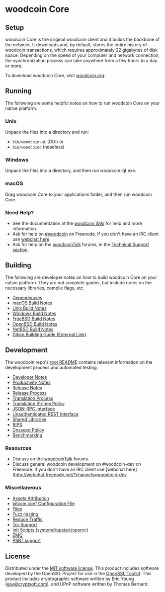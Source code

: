 woodcoin Core
=============

Setup
---------------------
woodcoin Core is the original woodcoin client and it builds the backbone of the network. It downloads and, by default, stores the entire history of woodcoin transactions, which requires approximately 22 gigabytes of disk space. Depending on the speed of your computer and network connection, the synchronization process can take anywhere from a few hours to a day or more.

To download woodcoin Core, visit [woodcoin.org](https://woodcoin.org/).

Running
---------------------
The following are some helpful notes on how to run woodcoin Core on your native platform.

### Unix

Unpack the files into a directory and run:

- `bin/woodcoin-qt` (GUI) or
- `bin/woodcoind` (headless)

### Windows

Unpack the files into a directory, and then run woodcoin-qt.exe.

### macOS

Drag woodcoin Core to your applications folder, and then run woodcoin Core.

### Need Help?

* See the documentation at the [woodcoin Wiki](https://woodcoin.info/)
for help and more information.
* Ask for help on [#woodcoin](http://webchat.freenode.net?channels=woodcoin) on Freenode. If you don't have an IRC client use [webchat here](http://webchat.freenode.net?channels=woodcoin).
* Ask for help on the [woodcoinTalk](https://woodcointalk.io/) forums, in the [Technical Support section](https://woodcointalk.io/c/technical-support).

Building
---------------------
The following are developer notes on how to build woodcoin Core on your native platform. They are not complete guides, but include notes on the necessary libraries, compile flags, etc.

- [Dependencies](dependencies.md)
- [macOS Build Notes](build-osx.md)
- [Unix Build Notes](build-unix.md)
- [Windows Build Notes](build-windows.md)
- [FreeBSD Build Notes](build-freebsd.md)
- [OpenBSD Build Notes](build-openbsd.md)
- [NetBSD Build Notes](build-netbsd.md)
- [Gitian Building Guide (External Link)](https://github.com/bitcoin-core/docs/blob/master/gitian-building.md)

Development
---------------------
The woodcoin repo's [root README](/README.md) contains relevant information on the development process and automated testing.

- [Developer Notes](developer-notes.md)
- [Productivity Notes](productivity.md)
- [Release Notes](release-notes.md)
- [Release Process](release-process.md)
- [Translation Process](translation_process.md)
- [Translation Strings Policy](translation_strings_policy.md)
- [JSON-RPC Interface](JSON-RPC-interface.md)
- [Unauthenticated REST Interface](REST-interface.md)
- [Shared Libraries](shared-libraries.md)
- [BIPS](bips.md)
- [Dnsseed Policy](dnsseed-policy.md)
- [Benchmarking](benchmarking.md)

### Resources
* Discuss on the [woodcoinTalk](https://woodcointalk.io/) forums.
* Discuss general woodcoin development on #woodcoin-dev on Freenode. If you don't have an IRC client use [webchat here](http://webchat.freenode.net/?channels=woodcoin-dev.

### Miscellaneous
- [Assets Attribution](assets-attribution.md)
- [bitcoin.conf Configuration File](bitcoin-conf.md)
- [Files](files.md)
- [Fuzz-testing](fuzzing.md)
- [Reduce Traffic](reduce-traffic.md)
- [Tor Support](tor.md)
- [Init Scripts (systemd/upstart/openrc)](init.md)
- [ZMQ](zmq.md)
- [PSBT support](psbt.md)

License
---------------------
Distributed under the [MIT software license](/COPYING).
This product includes software developed by the OpenSSL Project for use in the [OpenSSL Toolkit](https://www.openssl.org/). This product includes
cryptographic software written by Eric Young ([eay@cryptsoft.com](mailto:eay@cryptsoft.com)), and UPnP software written by Thomas Bernard.
